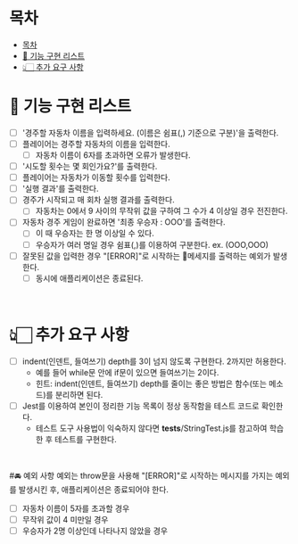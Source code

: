 # 목차

- [목차](#목차)
- [🚀 기능 구현 리스트](#-기능-구현-리스트)
- [👆🏻 추가 요구 사항](#-추가-요구-사항)

# 🚀 기능 구현 리스트
- [ ] '경주할 자동차 이름을 입력하세요. (이름은 쉼표(,) 기준으로 구분)'을 출력한다.
- [ ] 플레이어는 경주할 자동차의 이름을 입력한다.
	- [ ] 자동차 이름이 6자를 초과하면 오류가 발생한다.
- [ ] '시도할 횟수는 몇 회인가요?'를 출력한다.
- [ ] 플레이어는 자동차가 이동할 횟수를 입력한다.
- [ ] '실행 결과'를 출력한다.
- [ ] 경주가 시작되고 매 회차 실행 결과를 출력한다.
	- [ ] 자동차는 0에서 9 사이의 무작위 값을 구하여 그 수가 4 이상일 경우 전진한다.
- [ ] 자동차 경주 게임이 완료하면 '최종 우승자 : OOO'를 출력한다.
	- [ ] 이 때 우승자는 한 명 이상일 수 있다.
	- [ ] 우승자가 여러 명일 경우 쉼표(,)를 이용하여 구분한다. ex. (OOO,OOO)
- [ ] 잘못된 값을 입력한 경우 "[ERROR]"로 시작하는 메세지를 출력하는 예외가 발생한다.
	- [ ] 동시에 애플리케이션은 종료된다.

<br>

# 👆🏻 추가 요구 사항

- [ ] indent(인덴트, 들여쓰기) depth를 3이 넘지 않도록 구현한다. 2까지만 허용한다.
  - 예를 들어 while문 안에 if문이 있으면 들여쓰기는 2이다.
  - 힌트: indent(인덴트, 들여쓰기) depth를 줄이는 좋은 방법은 함수(또는 메소드)를 분리하면 된다.
- [ ] Jest를 이용하여 본인이 정리한 기능 목록이 정상 동작함을 테스트 코드로 확인한다.
  - 테스트 도구 사용법이 익숙하지 않다면 __tests__/StringTest.js를 참고하여 학습한 후 테스트를 구현한다.

<br>

#🚘 예외 사항
예외는 throw문을 사용해 "[ERROR]"로 시작하는 메시지를 가지는 예외를 발생시킨 후, 애플리케이션은 종료되어야 한다.
- [ ] 자동차 이름이 5자를 초과할 경우
- [ ] 무작위 값이 4 미만일 경우
- [ ] 우승자가 2명 이상인데 나타나지 않았을 경우